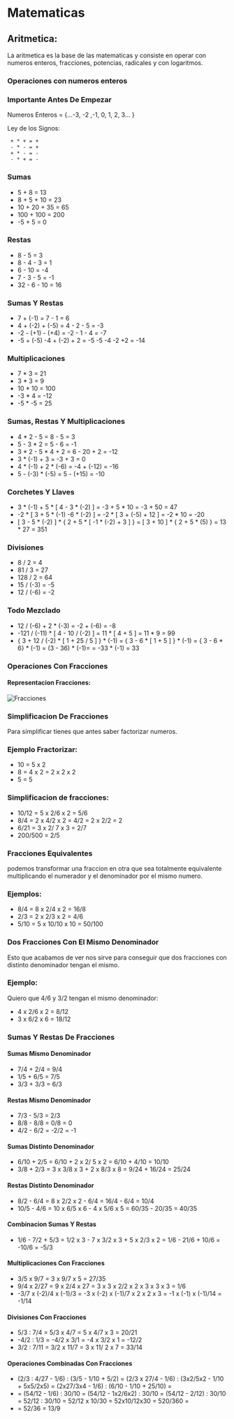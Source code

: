 # Matematicas

## Aritmetica:

La aritmetica es la base de las matematicas y consiste en operar con numeros enteros, fracciones, potencias, radicales y con logaritmos.

### Operaciones con numeros enteros

### Importante Antes De Empezar

Numeros Enteros = {...-3, -2 ,-1, 0, 1, 2, 3... }

Ley de los Signos:

	 + * + = +
	 - * - = +
	 + * - = -
	 - * + = -

### Sumas

- 5 + 8 = 13
- 8 + 5 + 10 = 23
- 10 + 20 + 35 = 65
- 100 + 100 = 200
- -5 + 5 = 0

### Restas

- 8 - 5 = 3
- 8 - 4 - 3 = 1
- 6 - 10 = -4
- 7 - 3 - 5 = -1
- 32 - 6 - 10 = 16

### Sumas Y Restas

- 7 + (-1) = 7 - 1 = 6
- 4 + (-2) + (-5) = 4 - 2 - 5 = -3
- -2 - (+1) - (+4) = -2 - 1 - 4 = -7
- -5 + (-5) -4 + (-2) + 2 = -5 -5 -4 -2 +2 = -14

### Multiplicaciones

- 7 * 3 = 21
- 3 * 3 = 9
- 10 * 10 = 100
- -3 * 4 = -12
- -5 * -5 = 25

### Sumas, Restas Y Multiplicaciones

- 4 * 2 - 5 = 8 - 5 = 3
- 5 - 3 * 2 = 5 - 6 = -1
- 3 * 2 - 5 * 4 + 2 = 6 - 20 + 2 = -12
- 3 * (-1) + 3 = -3 + 3 = 0
- 4 * (-1) + 2 * (-6) = -4 + (-12) = -16
- 5 - (-3) * (-5) = 5 - (+15) = -10

### Corchetes Y Llaves 

- 3 * (-1) + 5 * [ 4 - 3 * (-2) ] = -3 + 5 * 10 = -3 + 50 = 47
- -2 * [ 3 + 5 * (-1) -6 * (-2) ] = -2 * [ 3 + (-5) + 12 ] = -2 * 10 = -20
- [ 3 - 5 * (-2) ] * { 2 + 5 * [ -1 * (-2) + 3 ] } = [ 3 + 10 ] * { 2 + 5 * (5) } = 13 * 27 = 351

### Divisiones

- 8 / 2 = 4
- 81 / 3 = 27
- 128 / 2 = 64
- 15 / (-3) = -5
- 12 / (-6) = -2

### Todo Mezclado 

- 12 / (-6) + 2 * (-3) = -2 + (-6) = -8
- -121 / (-11) * [ 4 - 10 / (-2) ] = 11 * [ 4 + 5 ] = 11 * 9 = 99
- { 3 + 12 / (-2) * [ 1 + 25 / 5 ] } * (-1) = { 3 - 6 * [ 1 + 5 ] } * (-1) = { 3 - 6 * 6} * (-1) = (3 - 36) * (-1)= = -33 * (-1) = 33

### Operaciones Con Fracciones

#### Representacion Fracciones:


![Fracciones](https://tablademultiplicar.b-cdn.net/wp-content/uploads/2020/04/fracciones.png)

### Simplificacion De Fracciones

Para simplificar tienes que antes saber factorizar numeros.

### Ejemplo Fractorizar:

- 10 = 5 x 2
- 8 = 4 x 2 = 2 x 2 x 2
- 5 = 5

### Simplificacion de fracciones:

- 10/12 = 5 x 2/6 x 2 = 5/6
- 8/4 = 2 x 4/2 x 2 = 4/2 = 2 x 2/2 = 2
- 6/21 = 3 x 2/ 7 x 3 = 2/7
- 200/500 = 2/5

### Fracciones Equivalentes

podemos transformar una fraccion en otra que sea totalmente equivalente multiplicando el numerador y el denominador por el mismo numero.

### Ejemplos:

- 8/4 = 8 x 2/4 x 2 = 16/8
- 2/3 = 2 x 2/3 x 2 = 4/6
- 5/10 = 5 x 10/10 x 10 = 50/100

### Dos Fracciones Con El Mismo Denominador

Esto que acabamos de ver nos sirve para conseguir que dos fracciones con distinto denominador tengan el mismo.

### Ejemplo:

Quiero que 4/6 y 3/2 tengan el mismo denominador:

- 4 x 2/6 x 2 = 8/12
- 3 x 6/2 x 6 = 18/12

### Sumas Y Restas De Fracciones

#### Sumas Mismo Denominador

- 7/4 + 2/4 = 9/4
- 1/5 + 6/5 = 7/5
- 3/3 + 3/3 = 6/3

#### Restas Mismo Denominador

- 7/3 - 5/3 = 2/3
- 8/8 - 8/8 = 0/8 = 0
- 4/2 - 6/2 = -2/2 = -1

#### Sumas Distinto Denominador

- 6/10 + 2/5 = 6/10 + 2 x 2/ 5 x 2 = 6/10 + 4/10 = 10/10
- 3/8 + 2/3 = 3 x 3/8 x 3 + 2 x 8/3 x 8 = 9/24 + 16/24 = 25/24

#### Restas Distinto Denominador

- 8/2 - 6/4 = 8 x 2/2 x 2 - 6/4 = 16/4 - 6/4 = 10/4
- 10/5 - 4/6 = 10 x 6/5 x 6 - 4 x 5/6 x 5 = 60/35 - 20/35 = 40/35

#### Combinacion Sumas Y Restas

- 1/6 - 7/2 + 5/3 = 1/2 x 3 - 7 x 3/2 x 3 + 5 x 2/3 x 2 = 1/6 - 21/6 + 10/6 = -10/6 = -5/3

#### Multiplicaciones Con Fracciones

- 3/5 x 9/7 = 3 x 9/7 x 5 = 27/35
- 9/4 x 2/27 = 9 x 2/4 x 27 = 3 x 3 x 2/2 x 2 x 3 x 3 x 3 = 1/6
- -3/7 x (-2)/4 x (-1)/3 = -3 x (-2) x (-1)/7 x 2 x 2 x 3 = -1 x (-1) x (-1)/14 = -1/14

#### Divisiones Con Fracciones

- 5/3 : 7/4 = 5/3 x 4/7 = 5 x 4/7 x 3 = 20/21
- -4/2 : 1/3 = -4/2 x 3/1 = -4 x 3/2 x 1 = -12/2
- 3/2 : 7/11 = 3/2 x 11/7 = 3 x 11/ 2 x 7 = 33/14

#### Operaciones Combinadas Con Fracciones

- (2/3 : 4/27 - 1/6) : (3/5 - 1/10 + 5/2) = (2/3 x 27/4 - 1/6) : (3x2/5x2 - 1/10 + 5x5/2x5) = (2x27/3x4 - 1/6) : (6/10 - 1/10 + 25/10) = 
- = (54/12 - 1/6) : 30/10 = (54/12 - 1x2/6x2) : 30/10 = (54/12 - 2/12) : 30/10 = 52/12 : 30/10 = 52/12 x 10/30 = 52x10/12x30 = 520/360 = 
- = 52/36 = 13/9
